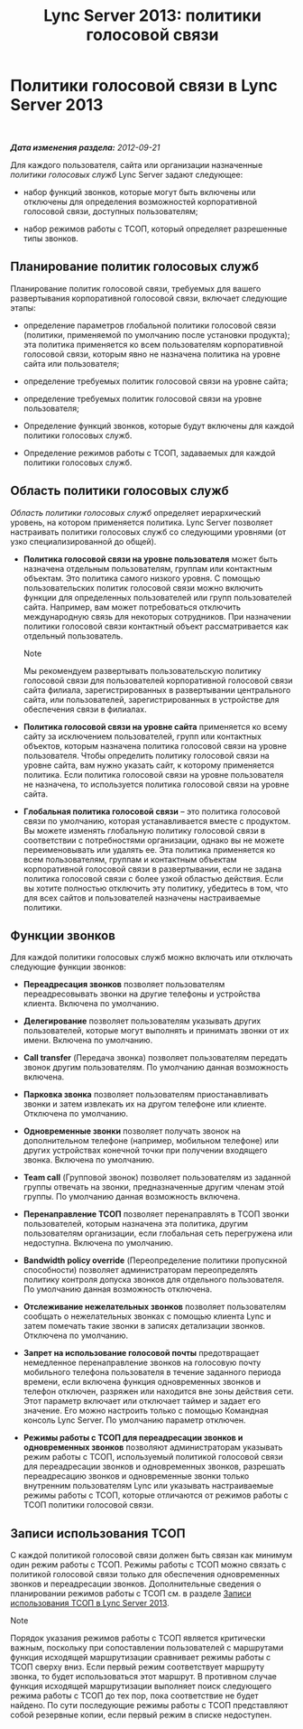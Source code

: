 ﻿---
title: 'Lync Server 2013: политики голосовой связи'
TOCTitle: Политики голосовой связи
ms:assetid: b7433c62-9d8c-48af-89a0-19f0d34806ec
ms:mtpsurl: https://technet.microsoft.com/ru-ru/library/Gg412891(v=OCS.15)
ms:contentKeyID: 49310942
ms.date: 05/19/2016
mtps_version: v=OCS.15
ms.translationtype: HT
---

# Политики голосовой связи в Lync Server 2013

 

_**Дата изменения раздела:** 2012-09-21_

Для каждого пользователя, сайта или организации назначенные *политики голосовых служб* Lync Server задают следующее:

  - набор функций звонков, которые могут быть включены или отключены для определения возможностей корпоративной голосовой связи, доступных пользователям;

  - набор режимов работы с ТСОП, который определяет разрешенные типы звонков.

## Планирование политик голосовых служб

Планирование политик голосовой связи, требуемых для вашего развертывания корпоративной голосовой связи, включает следующие этапы:

  - определение параметров глобальной политики голосовой связи (политики, применяемой по умолчанию после установки продукта); эта политика применяется ко всем пользователям корпоративной голосовой связи, которым явно не назначена политика на уровне сайта или пользователя;

  - определение требуемых политик голосовой связи на уровне сайта;

  - определение требуемых политик голосовой связи на уровне пользователя;

  - Определение функций звонков, которые будут включены для каждой политики голосовых служб.

  - Определение режимов работы с ТСОП, задаваемых для каждой политики голосовых служб.

## Область политики голосовых служб

*Область политики голосовых служб* определяет иерархический уровень, на котором применяется политика. Lync Server позволяет настраивать политики голосовых служб со следующими уровнями (от узко специализированной до общей).

  - **Политика голосовой связи на уровне пользователя** может быть назначена отдельным пользователям, группам или контактным объектам. Это политика самого низкого уровня. С помощью пользовательских политик голосовой связи можно включить функции для определенных пользователей или групп пользователей сайта. Например, вам может потребоваться отключить международную связь для некоторых сотрудников. При назначении политики голосовой связи контактный объект рассматривается как отдельный пользователь.
    
    > [!note]  
    > Мы рекомендуем развертывать пользовательскую политику голосовой связи для пользователей корпоративной голосовой связи сайта филиала, зарегистрированных в развертывании центрального сайта, или пользователей, зарегистрированных в устройстве для обеспечения связи в филиалах.

  - **Политика голосовой связи на уровне сайта** применяется ко всему сайту за исключением пользователей, групп или контактных объектов, которым назначена политика голосовой связи на уровне пользователя. Чтобы определить политику голосовой связи на уровне сайта, вам нужно указать сайт, к которому применяется политика. Если политика голосовой связи на уровне пользователя не назначена, то используется политика голосовой связи на уровне сайта.

  - **Глобальная политика голосовой связи** – это политика голосовой связи по умолчанию, которая устанавливается вместе с продуктом. Вы можете изменять глобальную политику голосовой связи в соответствии с потребностями организации, однако вы не можете переименовывать или удалять ее. Эта политика применяется ко всем пользователям, группам и контактным объектам корпоративной голосовой связи в развертывании, если не задана политика голосовой связи с более узкой областью действия. Если вы хотите полностью отключить эту политику, убедитесь в том, что для всех сайтов и пользователей назначены настраиваемые политики.

## Функции звонков

Для каждой политики голосовых служб можно включать или отключать следующие функции звонков:

  - **Переадресация звонков** позволяет пользователям переадресовывать звонки на другие телефоны и устройства клиента. Включена по умолчанию.

  - **Делегирование** позволяет пользователям указывать других пользователей, которые могут выполнять и принимать звонки от их имени. Включена по умолчанию.

  - **Call transfer** (Передача звонка) позволяет пользователям передать звонок другим пользователям. По умолчанию данная возможность включена.

  - **Парковка звонка** позволяет пользователям приостанавливать звонки и затем извлекать их на другом телефоне или клиенте. Отключена по умолчанию.

  - **Одновременные звонки** позволяет получать звонок на дополнительном телефоне (например, мобильном телефоне) или других устройствах конечной точки при получении входящего звонка. Включена по умолчанию.

  - **Team call** (Групповой звонок) позволяет пользователям из заданной группы отвечать на звонки, предназначенные другим членам этой группы. По умолчанию данная возможность включена.

  - **Перенаправление ТСОП** позволяет перенаправлять в ТСОП звонки пользователей, которым назначена эта политика, другим пользователям организации, если глобальная сеть перегружена или недоступна. Включена по умолчанию.

  - **Bandwidth policy override** (Переопределение политики пропускной способности) позволяет администраторам переопределять политику контроля допуска звонков для отдельного пользователя. По умолчанию данная возможность отключена.

  - **Отслеживание нежелательных звонков** позволяет пользователям сообщать о нежелательных звонках с помощью клиента Lync и затем помечать такие звонки в записях детализации звонков. Отключена по умолчанию.

  - **Запрет на использование голосовой почты** предотвращает немедленное перенаправление звонков на голосовую почту мобильного телефона пользователя в течение заданного периода времени, если включена функция одновременных звонков и телефон отключен, разряжен или находится вне зоны действия сети. Этот параметр включает или отключает таймер и задает его значение. Его можно настроить только с помощью Командная консоль Lync Server. По умолчанию параметр отключен.

  - **Режимы работы с ТСОП для переадресации звонков и одновременных звонков** позволяют администраторам указывать режим работы с ТСОП, используемый политикой голосовой связи для переадресации звонков и одновременных звонков, разрешать переадресацию звонков и одновременные звонки только внутренним пользователям Lync или указывать настраиваемые режимы работы с ТСОП, которые отличаются от режимов работы с ТСОП политики голосовой связи.

## Записи использования ТСОП

С каждой политикой голосовой связи должен быть связан как минимум один режим работы с ТСОП. Режимы работы с ТСОП можно связать с политикой голосовой связи только для обеспечения одновременных звонков и переадресации звонков. Дополнительные сведения о планировании режимов работы с ТСОП см. в разделе [Записи использования ТСОП в Lync Server 2013](lync-server-2013-pstn-usage-records.md).

> [!note]  
> Порядок указания режимов работы с ТСОП является критически важным, поскольку при сопоставлении пользователей с маршрутами функция исходящей маршрутизации сравнивает режимы работы с ТСОП сверху вниз. Если первый режим соответствует маршруту звонка, то будет использоваться этот маршрут. В противном случае функция исходящей маршрутизации выполняет поиск следующего режима работы с ТСОП до тех пор, пока соответствие не будет найдено. По сути последующие режимы работы с ТСОП представляют собой резервные копии, если первый режим в списке недоступен.

